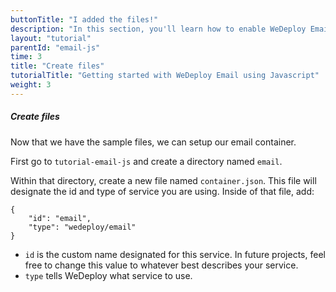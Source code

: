 ```yaml
---
buttonTitle: "I added the files!"
description: "In this section, you'll learn how to enable WeDeploy Email on your application."
layout: "tutorial"
parentId: "email-js"
time: 3
title: "Create files"
tutorialTitle: "Getting started with WeDeploy Email using Javascript"
weight: 3
---
```


##### Create files

Now that we have the sample files, we can setup our email container. 

First go to `tutorial-email-js` and create a directory named `email`. 

Within that directory, create a new file named `container.json`. This file will designate the id and type of service you are using. Inside of that file, add: 

```application/json
{
	"id": "email",
	"type": "wedeploy/email"
}
```

* `id` is the custom name designated for this service. In future projects, feel free to change this value to whatever best describes your service. 
* `type` tells WeDeploy what service to use. 
